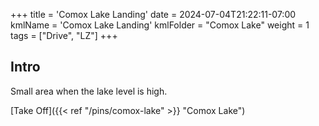 +++
title = 'Comox Lake Landing'
date = 2024-07-04T21:22:11-07:00
kmlName = 'Comox Lake Landing'
kmlFolder = "Comox Lake"
weight = 1
tags = ["Drive", "LZ"]
+++
## Intro
Small area when the lake level is high.

[Take Off]({{< ref "/pins/comox-lake" >}} "Comox Lake")